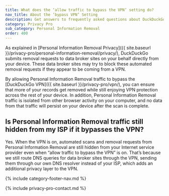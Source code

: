 ```yaml
---
title: What does the ‘allow traffic to bypass the VPN’ setting do?
nav_title: About the ‘bypass VPN’ Setting
description: Get answers to frequently asked questions about DuckDuckGo Personal Information Removal, which removes your personal information from sites that store and sell it.
category: Privacy Pro
sub_category: Personal Information Removal
order: 400
---
```


As explained in [Personal Information Removal Privacy]({{ site.baseurl }}/privacy-pro/personal-information-removal/privacy/), DuckDuckGo submits removal requests to data broker sites on your behalf directly from your device. These data broker sites may try to block these automated removal requests if they appear to be coming from a VPN.

By allowing Personal Information Removal traffic to bypass the [DuckDuckGo VPN]({{ site.baseurl }}/privacy-pro/vpn/), you can ensure that more of your records get removed while still enjoying VPN protection across the rest of your device. In addition, Personal Information Removal traffic is isolated from other browser activity on your computer, and no data from that traffic will persist on your device after the scan is complete.

## Is Personal Information Removal traffic still hidden from my ISP if it bypasses the VPN?

Yes. When the VPN is on, automated scans and removal requests from Personal Information Removal are still hidden from your Internet service provider even when “allow traffic to bypass the VPN” is on. That’s because we still route DNS queries for data broker sites through the VPN, sending them through our own DNS resolver instead of your ISP, which adds an additional privacy layer to the VPN.

{% include category-footer-nav.md %}

{% include privacy-pro-contact.md %}

